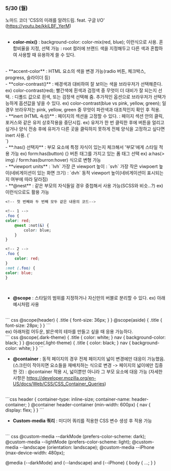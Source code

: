 ### 5/30 (월)

노마드 코더 'CSS의 미래를 알려드림. feat. 구글 I/O' (https://youtu.be/kkiLBF_YerM)<br/>
<br/>

- **color-mix()**
: background-color: color-mix(red, blue); 이런식으로 사용. 혼합비율을 지정, 선택 가능
: root 컬러에 브랜드 색을 지정해두고 다른 색과 혼합하여 사용할 때 유용하게 쓸 수 있다.
<br/>
- **accent-color**
: HTML 요소의 색을 변경 가능(radio 버튼, 체크박스, progress, 슬라이더 등)
<br/>
- **color-contrast()**
: 배경색과 대비하여 잘 보이는 색을 브라우저가 선택해준다.
ex) color-contrast(red); 빨간색에 흰색과 검정색 중 무엇이 더 대비가 잘 되는지 선택.
: 디폴드 값으로 흰색, 또는 검정색 선택해 줌. 추가적인 옵션으로 브라우저가 선택가능하게 옵션값을 넣을 수 있다.
ex) color-contrast(blue vs pink, yellow, green); 일 경우 브라우저는 pink, yellow, green 중 무엇이 파란색과 대조적인지 확인 후 적용.
<br/>
- **inert (HTML 속성)**
: 페이지의 섹션을 고정할 수 있다.
: 페이지 섹션 안의 클릭, 포커스와 같은 유저 상호작용을 중단시킴.
ex) 유저가 한 번 클릭한 후에 버튼을 얼리고 싶거나 양식 전송 후에 유저가 다른 곳을 클릭하지 못하게 전체 양식을 고정하고 싶다면 inert 사용. (`<form inert>`)
<br/>
- **:has() 선택자**
: 부모 요소에 특정 자식이 있는지 체크해서 '부모'에게 스타일 적용 가능
ex) form:has(button) {} 버튼 태그를 가지고 있는 폼 태그 선택
ex) a:has(> img) / form:has(burron:hover) 식으로 변형 가능
<br/>
- **viewport units**
: `lvh` 가장 큰 viewport 높이
: `svh` 가장 작은 viwpoert 높이(네비게이션이 있는 화면 크기) 
: `dvh` 동적 viewport 높이(네비게이션이 표시되는지 여부에 따라 달라짐)
<br/>
- **@nest**
: 같은 부모의 자식들일 경우 중첩해서 사용 가능(SCSS와 비슷...?) 
ex) 이런식으로도 활용 가능<br/>

``` css
<!-- 첫 번째와 두 번째 모두 같은 내용의 코드-->

<!-- 1 -->
.foo {
color: red;
    @nest :not(&) {
        color: blue;
    }
}

<!-- 2 -->
.foo {
    color: red;
}
:not (.foo) {
color: blue;
}
```
<br/>

- **@scope**
: 스타일의 범위를 지정하거나 자신만의 버블로 분리할 수 있다.
ex) 아래 예시처럼 사용
<br/>
``` css
@scope(header) {
    .title {
        font-size: 36px;
    }
}
@scope(aside) {
    .title {
        font-size: 28px;
    }
}
```
<br/>
ex) 아래처럼 어두운, 밝은색의 테마를 만들고 싶을 때 응용 가능하다. 
<br/>
``` css
@scope(.dark-theme) {
    .title {
        color: white;
    }
    nav {
        background-color: black;
    }
}
@scope(.light-theme) {
    .title {
        color: black;
    }
    nav {
        background-color: white;
    }
}
```
<br/>

- **@container**
: 동적 페이지의 경우 전체 페이지의 넓이 변경에만 대응이 가능했음. (스크린이 작아지면 요소들을 재배치하는 식으로 변경 -> 페이지의 넓이에만 집중한 것)
: @container 적용 시, 넓이뿐만 아니라 그 부모 요소에 대응 가능 
(자세한 사항은 https://developer.mozilla.org/en-US/docs/Web/CSS/CSS_Container_Queries)
<br/>
```css
header {
    container-type: inline-size;
    container-name: header-container;
}
@container header-container (min-width: 600px) {
    nav {
        display: flex; 
    }
}
```
<br/>

- **Custom-media 쿼리**
: 미디어 쿼리를 적용한 CSS 변수 생성 후 적용 가능
<br/>
``` css
<!-- 변수 만들기 -->
@custom-media --darkMode (prefers-color-scheme: dark);
@custom-media --lightMode (prefers-color-scheme: light);
@custom-media --landscape (orientation: landscape);
@custom-media --iPhone (max-device-width: 480px);

<!-- 재사용 예시 -->
@media (--darkMode) and (--landscape) and (--iPhone) {
    body {
        ...;
    }
}
```